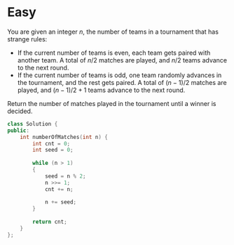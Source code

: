 # Easy

You are given an integer $n$, the number of teams in a tournament that has strange rules:

- If the current number of teams is even, each team gets paired with another team. A total of $n / 2$ matches are played, and $n / 2$ teams advance to the next round.
- If the current number of teams is odd, one team randomly advances in the tournament, and the rest gets paired. A total of $(n - 1) / 2$ matches are played, and $(n - 1) / 2 + 1$ teams advance to the next round.

Return the number of matches played in the tournament until a winner is decided.

```cpp
class Solution {
public:
    int numberOfMatches(int n) {
        int cnt = 0;
        int seed = 0;
        
        while (n > 1)
        {
            seed = n % 2;
            n >>= 1;
            cnt += n;
            
            n += seed;
        }
        
        return cnt;
    }
};
```
